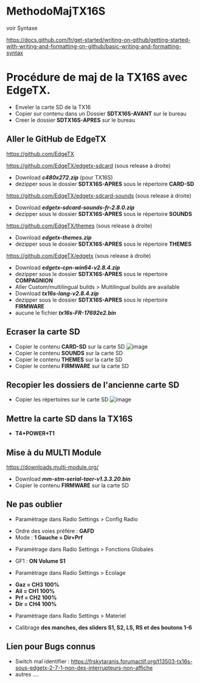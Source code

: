# MethodoMajTX16S

voir Syntaxe

https://docs.github.com/fr/get-started/writing-on-github/getting-started-with-writing-and-formatting-on-github/basic-writing-and-formatting-syntax

# Procédure de maj de la TX16S avec EdgeTX.

+ Enveler la carte SD de la TX16
+ Copier sur contenu dans un Dossier **SDTX16S-AVANT** sur le bureau
+ Creer le dossier **SDTX16S-APRES** sur le bureau

## Aller le GitHub de EdgeTX

https://github.com/EdgeTX


https://github.com/EdgeTX/edgetx-sdcard (sous release à droite)

+ Download ***c480x272.zip*** (pour TX16S)
+ dezipper sous le dossier **SDTX16S-APRES** sous le répertoire **CARD-SD**

https://github.com/EdgeTX/edgetx-sdcard-sounds (sous release à droite)

+ Download ***edgetx-sdcard-sounds-fr-2.8.0.zip***
+ dezipper sous le dossier **SDTX16S-APRES** sous le répertoire **SOUNDS**

https://github.com/EdgeTX/themes (sous release à droite)

+ Download ***edgetx-themes.zip*** 
+ dezipper sous le dossier **SDTX16S-APRES** sous le répertoire **THEMES**

https://github.com/EdgeTX/edgetx (sous release à droite)

+ Download ***edgetx-cpn-win64-v2.8.4.zip*** 
+ dezipper sous le dossier **SDTX16S-APRES** sous le répertoire **COMPAGNION**
+ Aller Custom/multilingual builds > Multilingual builds are available 
+ Download ***tx16s-lang-v2.8.4.zip***
+ dezipper sous le dossier **SDTX16S-APRES** sous le répertoire **FIRMWARE**
+ aucune le fichier ***tx16s-FR-17692e2.bin***

## Ecraser la carte SD

+ Copier le contenu **CARD-SD** sur la carte SD ![image](https://github.com/PatrickRioche/MethodoMajTX16S/assets/10467749/169ab892-6f07-4bf6-8ddf-076d735c9330)
+ Copier le contenu **SOUNDS**  sur la carte SD
+ Copier le contenu **THEMES**  sur la carte SD
+ Copier le contenu **FIRMWARE**  sur la carte SD

## Recopier les dossiers de l'ancienne carte SD

+ Copier les répertoires sur le carte SD ![image](https://github.com/PatrickRioche/MethodoMajTX16S/assets/10467749/e46d8bb5-17ca-453e-a159-e95deea0e846)

## Mettre la carte SD dans la TX16S

+ **T4+POWER+T1**

## Mise à du MULTI Module

https://downloads.multi-module.org/

+ Download ***mm-stm-serial-taer-v1.3.3.20.bin***
+ Copier le contenu **FIRMWARE**  sur la carte SD

## Ne pas oublier 

+ Paramètrage dans Radio Settings > Config Radio
* Ordre des voies préfére : **GAFD**
* Mode : **1 Gauche = Dir+Prf**
+ Paramètrage dans Radio Settings > Fonctions Globales
* GF1 : **ON Volume S1**
+ Paramètrage dans Radio Settings > Ecolage
* **Gaz = CH3 100%**
* **Ail = CH1 100%**
* **Prf = CH2 100%**
* **Dir = CH4 100%**
+ Paramètrage dans Radio Settings > Materiel
* Calibrage **des manches, des sliders S1, S2, LS, RS et des boutons 1-6**

## Lien pour Bugs connus

+ Switch mal identifier : https://frskytaranis.forumactif.org/t13503-tx16s-sous-edgetx-2-7-1-non-des-interrupteurs-non-affiche
+ autres ....

